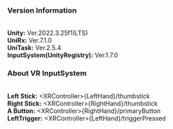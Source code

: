 <h3>Version Information</h3><br>
<b>Unity:</b> Ver.2022.3.25f1(LTS)<br>
<b>UniRx:</b> Ver.7.1.0<br>
<b>UniTask:</b> Ver.2.5.4<br>
<b>InputSystem(UnityRegistry):</b> Ver.1.7.0<br>

<h3>About VR InputSystem</h3><br>
<b>Left Stick:</b> &lt;XRController&gt;{LeftHand}/thumbstick<br>
<b>Right Stick:</b> &lt;XRController&gt;{RightHand}/thumbstick<br>
<b>A Button:</b> &lt;XRController&gt;{RightHand}/primaryButton<br>
<b>LeftTrigger:</b> &lt;XRController&gt;{LeftHand}/triggerPressed<br>
